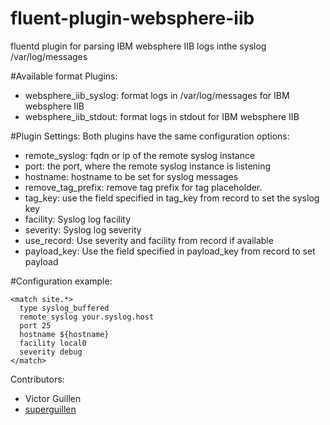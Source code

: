 fluent-plugin-websphere-iib
===========================

fluentd plugin for parsing IBM websphere IIB logs inthe syslog /var/log/messages

#Available format Plugins:
* websphere_iib_syslog: format logs in /var/log/messages for IBM websphere IIB
* websphere_iib_stdout: format logs in stdout for IBM websphere IIB

#Plugin Settings:
Both plugins have the same configuration options:

* remote_syslog: fqdn or ip of the remote syslog instance
* port: the port, where the remote syslog instance is listening
* hostname: hostname to be set for syslog messages
* remove_tag_prefix: remove tag prefix for tag placeholder. 
* tag_key: use the field specified in tag_key from record to set the syslog key
* facility: Syslog log facility
* severity: Syslog log severity
* use_record: Use severity and facility from record if available
* payload_key: Use the field specified in payload_key from record to set payload

#Configuration example:
```
<match site.*>
  type syslog_buffered
  remote_syslog your.syslog.host
  port 25
  hostname ${hostname}
  facility local0
  severity debug
</match>
```


Contributors:

* Victor Guillen
* [superguillen](http://github.com/superguillen)
